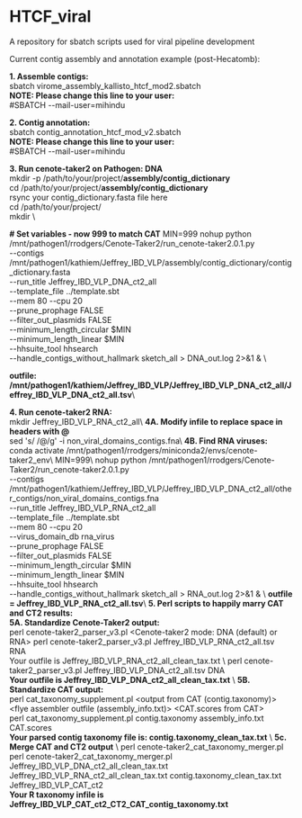# HTCF_viral
A repository for sbatch scripts used for viral pipeline development

Current contig assembly and annotation example (post-Hecatomb):

<b>1.  Assemble contigs:</b><br>
sbatch virome_assembly_kallisto_htcf_mod2.sbatch<br>
<b>NOTE: Please change this line to your user:</b><br>
#SBATCH --mail-user=mihindu<br>

<b>2.  Contig annotation:</b><br>
sbatch contig_annotation_htcf_mod_v2.sbatch<br>
<b>NOTE: Please change this line to your user:</b><br>
#SBATCH --mail-user=mihindu<br>

<b>3. Run cenote-taker2 on Pathogen: DNA</b>\
mkdir -p /path/to/your/project/<b>assembly/contig_dictionary</b>\
cd /path/to/your/project/<b>assembly/contig_dictionary</b>\
rsync your contig_dictionary.fasta file here\
cd /path/to/your/project/\
mkdir <folder to run CenoteTaker2>\

<b># Set variables - now 999 to match CAT</b>
MIN=999
nohup python /mnt/pathogen1/rrodgers/Cenote-Taker2/run_cenote-taker2.0.1.py \
 --contigs /mnt/pathogen1/kathiem/Jeffrey_IBD_VLP/assembly/contig_dictionary/contig_dictionary.fasta \
 --run_title Jeffrey_IBD_VLP_DNA_ct2_all \
 --template_file ../template.sbt \
 --mem 80 --cpu 20 \
 --prune_prophage FALSE \
 --filter_out_plasmids FALSE \
 --minimum_length_circular $MIN \
 --minimum_length_linear $MIN \
 --hhsuite_tool hhsearch \
 --handle_contigs_without_hallmark sketch_all > DNA_out.log 2>&1 & \
 
 <b>outfile: /mnt/pathogen1/kathiem/Jeffrey_IBD_VLP/Jeffrey_IBD_VLP_DNA_ct2_all/Jeffrey_IBD_VLP_DNA_ct2_all.tsv</b>\
 
<b>4.  Run cenote-taker2 RNA:</b>\
mkdir Jeffrey_IBD_VLP_RNA_ct2_all\\
<b>4A. Modify infile to replace space in headers with @</b>\
sed 's/ /@/g' -i non_viral_domains_contigs.fna\\
<b>4B. Find RNA viruses:</b>\
conda activate /mnt/pathogen1/rrodgers/miniconda2/envs/cenote-taker2_env\\
MIN=999\\
nohup python /mnt/pathogen1/rrodgers/Cenote-Taker2/run_cenote-taker2.0.1.py \
 --contigs /mnt/pathogen1/kathiem/Jeffrey_IBD_VLP/Jeffrey_IBD_VLP_DNA_ct2_all/other_contigs/non_viral_domains_contigs.fna \
 --run_title Jeffrey_IBD_VLP_RNA_ct2_all \
 --template_file ../template.sbt \
 --mem 80 --cpu 20 \
 --virus_domain_db rna_virus \
 --prune_prophage FALSE \
 --filter_out_plasmids FALSE \
 --minimum_length_circular $MIN \
 --minimum_length_linear $MIN \
 --hhsuite_tool hhsearch \
 --handle_contigs_without_hallmark sketch_all > RNA_out.log 2>&1 & \\
<b>outfile = Jeffrey_IBD_VLP_RNA_ct2_all.tsv</b>\\
<b>5.  Perl scripts to happily marry CAT and CT2 results:</b> \
<b>5A.  Standardize Cenote-Taker2 output:</b> \
perl cenote-taker2_parser_v3.pl <output from Cenote-taker2> <Cenote-taker2 mode: DNA (default) or RNA>
perl cenote-taker2_parser_v3.pl Jeffrey_IBD_VLP_RNA_ct2_all.tsv RNA\
Your outfile is Jeffrey_IBD_VLP_RNA_ct2_all_clean_tax.txt</b> \\
perl cenote-taker2_parser_v3.pl Jeffrey_IBD_VLP_DNA_ct2_all.tsv DNA\
<b>Your outfile is Jeffrey_IBD_VLP_DNA_ct2_all_clean_tax.txt</b> \\
<b>5B.  Standardize CAT output:</b> \
perl cat_taxonomy_supplement.pl <output from CAT (contig.taxonomy)> <flye assembler outfile (assembly_info.txt)> <CAT.scores from CAT>\
perl cat_taxonomy_supplement.pl contig.taxonomy assembly_info.txt CAT.scores\
<b>Your parsed contig taxonomy file is: contig.taxonomy_clean_tax.txt</b> \\
<b>5c.  Merge CAT and CT2 output</b> \\
perl cenote-taker2_cat_taxonomy_merger.pl <parsed DNA output from Cenote-taker2> <parsed RNA output from Cenote-taker2> <parsed output from CAT> <base name for outfiles>\
perl cenote-taker2_cat_taxonomy_merger.pl Jeffrey_IBD_VLP_DNA_ct2_all_clean_tax.txt Jeffrey_IBD_VLP_RNA_ct2_all_clean_tax.txt contig.taxonomy_clean_tax.txt Jeffrey_IBD_VLP_CAT_ct2\
<b>Your R taxonomy infile is Jeffrey_IBD_VLP_CAT_ct2_CT2_CAT_contig_taxonomy.txt</b> 
